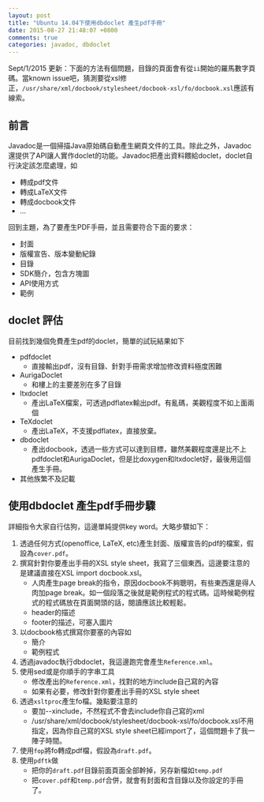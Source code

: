 ```yaml
---
layout: post
title: "Ubuntu 14.04下使用dbdoclet 產生pdf手冊"
date: 2015-08-27 21:48:07 +0800
comments: true
categories: javadoc, dbdoclet
---
```

Sept/1/2015 更新：下面的方法有個問題，目錄的頁面會有從`ii`開始的羅馬數字頁碼。當known issue吧，猜測要從xsl修正，`/usr/share/xml/docbook/stylesheet/docbook-xsl/fo/docbook.xsl`應該有線索。

## 前言

Javadoc是一個掃描Java原始碼自動產生網頁文件的工具。除此之外，Javadoc還提供了API讓人實作doclet的功能。Javadoc把產出資料餵給doclet，doclet自行決定該怎麼處理，如

* 轉成pdf文件
* 轉成LaTeX文件
* 轉成docbook文件
* ...

回到主題，為了要產生PDF手冊，並且需要符合下面的要求：

* 封面
* 版權宣告、版本變動紀錄
* 目錄
* SDK簡介，包含方塊圖
* API使用方式
* 範例

## doclet 評估

目前找到幾個免費產生pdf的doclet，簡單的試玩結果如下

* pdfdoclet
    * 直接輸出pdf，沒有目錄、針對手冊需求增加修改資料極度困難
* AurigaDoclet
    * 和樓上的主要差別在多了目錄
* ltxdoclet
    * 產出LaTeX檔案，可透過pdflatex輸出pdf。有亂碼，美觀程度不如上面兩個
* TeXdoclet
    * 產出LaTeX，不支援pdflatex，直接放棄。
* dbdoclet
    * 產出docbook，透過一些方式可以達到目標，雖然美觀程度還是比不上pdfdoclet和AurigaDoclet，但是比doxygen和ltxdoclet好，最後用這個產生手冊。
* 其他族繁不及記載    
## 使用dbdoclet 產生pdf手冊步驟

詳細指令大家自行估狗，這邊單純提供key word。大略步驟如下：

1. 透過任何方式(openoffice, LaTeX, etc)產生封面、版權宣告的pdf的檔案，假設為`cover.pdf`。
2. 撰寫針對你要產出手冊的XSL style sheet，我寫了三個東西。這邊要注意的是建議直接在XSL import docbook.xsl。
    * 人肉產生page break的指令，原因docbook不夠聰明，有些東西還是得人肉加page break。如一個段落之後就是範例程式的程式碼。這時候範例程式的程式碼放在頁面開頭的話，閱讀應該比較輕鬆。
    * header的描述
    * footer的描述，可塞入圖片
3. 以docbook格式撰寫你要塞的內容如
    * 簡介
    * 範例程式
4. 透過javadoc執行dbdoclet，我這邊跑完會產生`Reference.xml`。
5. 使用sed或是你順手的字串工具
    * 修改產出的`Reference.xml`，找對的地方include自己寫的內容
    * 如果有必要，修改針對你要產出手冊的XSL style sheet
6. 透過`xsltproc`產生fo檔。幾點要注意的
    * 要加--xinclude，不然程式不會去include你自己寫的xml
    * /usr/share/xml/docbook/stylesheet/docbook-xsl/fo/docbook.xsl不用指定，因為你自己寫的XSL style sheet已經import了，這個問題卡了我一陣子時間。
7. 使用`fop`將fo轉成pdf檔，假設為`draft.pdf`。
8. 使用`pdftk`做
    * 把你的`draft.pdf`目錄前面頁面全部幹掉，另存新檔如`temp.pdf`
    * 把`cover.pdf`和`temp.pdf`合併，就會有封面和含目錄以及你設定的手冊了。
